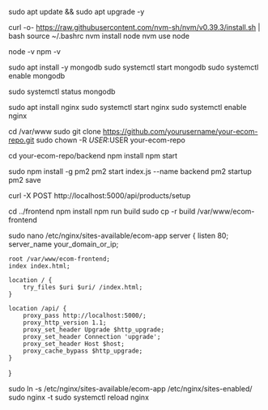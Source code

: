 sudo apt update && sudo apt upgrade -y

curl -o- https://raw.githubusercontent.com/nvm-sh/nvm/v0.39.3/install.sh | bash
source ~/.bashrc
nvm install node
nvm use node

node -v
npm -v

sudo apt install -y mongodb
sudo systemctl start mongodb
sudo systemctl enable mongodb

sudo systemctl status mongodb

sudo apt install nginx
sudo systemctl start nginx
sudo systemctl enable nginx

cd /var/www
sudo git clone https://github.com/yourusername/your-ecom-repo.git
sudo chown -R $USER:$USER your-ecom-repo

cd your-ecom-repo/backend
npm install
npm start

sudo npm install -g pm2
pm2 start index.js --name backend
pm2 startup
pm2 save

curl -X POST http://localhost:5000/api/products/setup

cd ../frontend
npm install
npm run build
sudo cp -r build /var/www/ecom-frontend

sudo nano /etc/nginx/sites-available/ecom-app
server {
    listen 80;
    server_name your_domain_or_ip;

    root /var/www/ecom-frontend;
    index index.html;

    location / {
        try_files $uri $uri/ /index.html;
    }

    location /api/ {
        proxy_pass http://localhost:5000/;
        proxy_http_version 1.1;
        proxy_set_header Upgrade $http_upgrade;
        proxy_set_header Connection 'upgrade';
        proxy_set_header Host $host;
        proxy_cache_bypass $http_upgrade;
    }
}


sudo ln -s /etc/nginx/sites-available/ecom-app /etc/nginx/sites-enabled/
sudo nginx -t
sudo systemctl reload nginx
